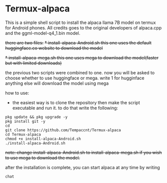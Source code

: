 # Termux-alpaca
This is a simple shell script to install the alpaca llama 7B model on termux for Android phones. 
All credits goes to the original developers of alpaca.cpp and the ggml-model-q4_1.bin model. 

~~there are two files:~~
~~* install-alpaca-Android.sh this one uses the default huggingface.co website to download the model~~

~~* install-alpaca-mega.sh this one uses mega to download the model(faster but with limited downloads)~~

the previous two scripts were combined to one. now you will be asked to choose whether to use huggingface or mega. write 1 for hugginface anything else will download the model using mega

how to use:
* the easiest way is to clone the repository then make the script executable and run it. to do that write the following:

```
pkg update && pkg upgrade -y
pkg install git -y
cd
git clone https://github.com/Tempaccnt/Termux-alpaca
cd Termux-alpaca
chmod +x install-alpaca-Android.sh
./install-alpaca-Android.sh

```
~~note: change install-alpaca-Android.sh to install-alpaca-mega.sh if you wish to use mega to download the model.~~

after the installation is complete, you can start alpaca at any time by writing
```
chat

```
